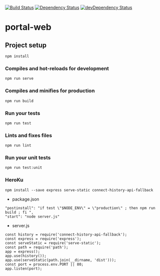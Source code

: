 [![Build Status](https://travis-ci.org/CodingWorkshop/portal-web.svg?branch=master)](https://travis-ci.org/CodingWorkshop/portal-web) [![Dependency Status](https://david-dm.org/CodingWorkshop/portal-web.svg)](https://david-dm.org/CodingWorkshop/portal-web) [![devDependency Status](https://david-dm.org/CodingWorkshop/portal-web/dev-status.svg)](https://david-dm.org/CodingWorkshop/portal-web?type=dev)

# portal-web

## Project setup

```
npm install
```

### Compiles and hot-reloads for development

```
npm run serve
```

### Compiles and minifies for production

```
npm run build
```

### Run your tests

```
npm run test
```

### Lints and fixes files

```
npm run lint
```

### Run your unit tests

```
npm run test:unit
```

### HeroKu

```
npm install --save express serve-static connect-history-api-fallback
```

- package.json

```
"postinstall": "if test \"$NODE_ENV\" = \"production\" ; then npm run build ; fi ",
"start": "node server.js"
```

- server.js

```
const history = require('connect-history-api-fallback');
const express = require('express');
const serveStatic = require('serve-static');
const path = require('path');
app = express();
app.use(history());
app.use(serveStatic(path.join(__dirname, 'dist')));
const port = process.env.PORT || 80;
app.listen(port);
```
